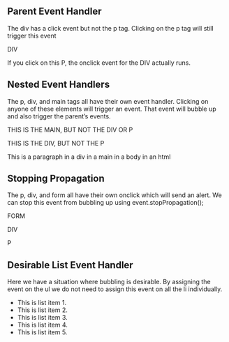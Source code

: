 Parent Event Handler
--------------------

The div has a click event but not the p tag. Clicking on the p tag will still trigger this event

DIV

If you click on this P, the onclick event for the DIV actually runs.

Nested Event Handlers
---------------------

The p, div, and main tags all have their own event handler. Clicking on anyone of these elements will trigger an event. That event will bubble up and also trigger the parent’s events.

THIS IS THE MAIN, BUT NOT THE DIV OR P

THIS IS THE DIV, BUT NOT THE P

This is a paragraph in a div in a main in a body in an html

Stopping Propagation
--------------------

The p, div, and form all have their own onclick which will send an alert. We can stop this event from bubbling up using event.stopPropagation();

FORM

DIV

P

Desirable List Event Handler
----------------------------

Here we have a situation where bubbling is desirable. By assigning the event on the ul we do not need to assign this event on all the li individually.

-   <span id="l1">This is list item 1.</span>
-   <span id="l2">This is list item 2.</span>
-   <span id="l3">This is list item 3.</span>
-   <span id="l4">This is list item 4.</span>
-   <span id="l5">This is list item 5.</span>
